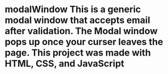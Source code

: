 # modalWindow This is a generic modal window that accepts email after validation. The Modal window pops up once your curser leaves the page. This project was made with HTML, CSS, and JavaScript

